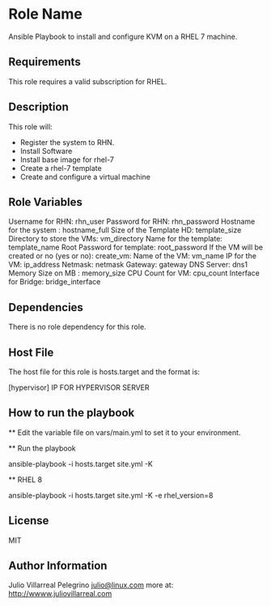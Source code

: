 Role Name
=========

Ansible Playbook to install and configure KVM on a RHEL 7 machine.

Requirements
------------

This role requires a valid subscription for RHEL.

Description
------------

This role will: 

- Register the system to RHN.
- Install Software
- Install base image for rhel-7
- Create a rhel-7 template
- Create and configure a virtual machine


Role Variables
--------------

Username for RHN: rhn_user
Password for RHN: rhn_password
Hostname for the system : hostname_full
Size of the Template HD: template_size
Directory to store the VMs: vm_directory
Name for the template: template_name
Root Password for template: root_password
If the VM will be created or no (yes or no): create_vm: 
Name of the VM: vm_name
IP for the VM: ip_address
Netmask: netmask
Gateway: gateway
DNS Server: dns1
Memory Size on MB : memory_size
CPU Count for VM: cpu_count
Interface for Bridge: bridge_interface

Dependencies
------------

There is no role dependency for this role.

Host File
----------

The host file for this role is hosts.target and the format is: 

[hypervisor]
IP FOR HYPERVISOR SERVER

How to run the playbook
------------------------

**  Edit the variable file on vars/main.yml to set it to your environment. 

** Run the playbook

ansible-playbook -i hosts.target site.yml -K

** RHEL 8

ansible-playbook -i hosts.target site.yml -K -e rhel_version=8

License
-------

MIT

Author Information
------------------

Julio Villarreal Pelegrino <julio@linux.com> more at: http://wwww.juliovillarreal.com
